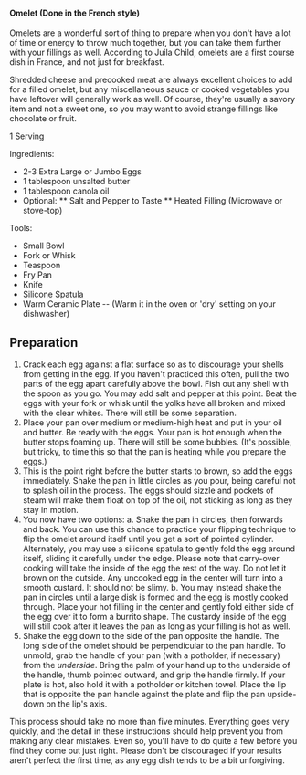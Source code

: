 #### Omelet (Done in the French style)

Omelets are a wonderful sort of thing to prepare when you don't have a lot of time or energy to throw much together, but you can take them further with your fillings as well. According to Juila Child, omelets are a first course dish in France, and not just for breakfast.

Shredded cheese and precooked meat are always excellent choices to add for a filled omelet, but any miscellaneous sauce or cooked vegetables you have leftover will generally work as well. Of course, they're usually a savory item and not a sweet one, so you may want to avoid strange fillings like chocolate or fruit.

1 Serving

Ingredients:

* 2-3 Extra Large or Jumbo Eggs
* 1 tablespoon unsalted butter
* 1 tablespoon canola oil
* Optional: 
** Salt and Pepper to Taste
** Heated Filling (Microwave or stove-top)

Tools:

* Small Bowl
* Fork or Whisk
* Teaspoon
* Fry Pan
* Knife
* Silicone Spatula
* Warm Ceramic Plate -- (Warm it in the oven or 'dry' setting on your dishwasher)

## Preparation
1. Crack each egg against a flat surface so as to discourage your shells from getting in the egg. If you haven't practiced this often, pull the two parts of the egg apart carefully above the bowl. Fish out any shell with the spoon as you go. You may add salt and pepper at this point. Beat the eggs with your fork or whisk until the yolks have all broken and mixed with the clear whites. There will still be some separation.
2. Place your pan over medium or  medium-high heat and put in your oil and butter. Be ready with the eggs. Your pan is hot enough when the butter stops foaming up. There will still be some bubbles. (It's possible, but tricky, to time this so that the pan is heating while you prepare the eggs.)
3. This is the point right before the butter starts to brown, so add the eggs immediately. Shake the pan in little circles as you pour, being careful not to splash oil in the process. The eggs should sizzle and pockets of steam will make them float on top of the oil, not sticking as long as they stay in motion.
4. You now have two options:
 a. Shake the pan in circles, then forwards and back. You can use this chance to practice your flipping technique to flip the omelet around itself until you get a sort of pointed cylinder. Alternately, you may use a silicone spatula to gently fold the egg around itself, sliding it carefully under the edge. Please note that carry-over cooking will take the inside of the egg the rest of the way. Do not let it brown on the outside. Any uncooked egg in the center will turn into a smooth custard. It should not be slimy.
 b. You may instead shake the pan in circles until a large disk is formed and the egg is mostly cooked through. Place your hot filling in the center and gently fold either side of the egg over it to form a burrito shape. The custardy inside of the egg will still cook after it leaves the pan as long as your filling is hot as well.
5. Shake the egg down to the side of the pan opposite the handle. The long side of the omelet should be perpendicular to the pan handle. To unmold, grab the handle of your pan (with a potholder, if necessary) from the *underside*. Bring the palm of your hand up to the underside of the handle, thumb pointed outward, and grip the handle firmly.  If your plate is hot, also hold it with a potholder or kitchen towel. Place the lip that is opposite the pan handle against the plate and flip the pan upside-down on the lip's axis.

This process should take no more than five minutes. Everything goes very quickly, and the detail in these instructions should help prevent you from making any clear mistakes. Even so, you'll have to do quite a few before you find they come out just right. Please don't be discouraged if your results aren't perfect the first time, as any egg dish tends to be a bit unforgiving.